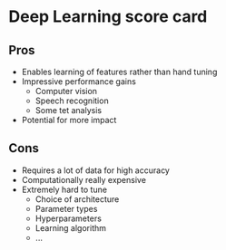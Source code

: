 # Deep Learning score card

## Pros
- Enables learning of features rather than hand tuning
- Impressive performance gains
  - Computer vision
  - Speech recognition
  - Some tet analysis
- Potential for more impact


## Cons
- Requires a lot of data for high accuracy
- Computationally really expensive
- Extremely hard to tune
  - Choice of architecture
  - Parameter types
  - Hyperparameters
  - Learning algorithm
  - ...
  
